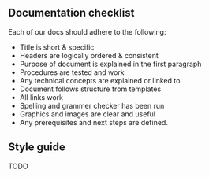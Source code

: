 
## Documentation checklist

Each of our docs should adhere to the following:

- Title is short & specific
- Headers are logically ordered & consistent
- Purpose of document is explained in the first paragraph
- Procedures are tested and work
- Any technical concepts are explained or linked to
- Document follows structure from templates
- All links work
- Spelling and grammer checker has been run
- Graphics and images are clear and useful
- Any prerequisites and next steps are defined.

## Style guide

TODO
